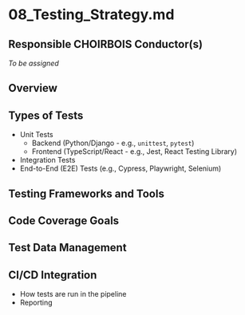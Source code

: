 # 08_Testing_Strategy.md

## Responsible CHOIRBOIS Conductor(s)

*To be assigned*


## Overview

## Types of Tests
- Unit Tests
  - Backend (Python/Django - e.g., `unittest`, `pytest`)
  - Frontend (TypeScript/React - e.g., Jest, React Testing Library)
- Integration Tests
- End-to-End (E2E) Tests (e.g., Cypress, Playwright, Selenium)

## Testing Frameworks and Tools

## Code Coverage Goals

## Test Data Management

## CI/CD Integration
- How tests are run in the pipeline
- Reporting
